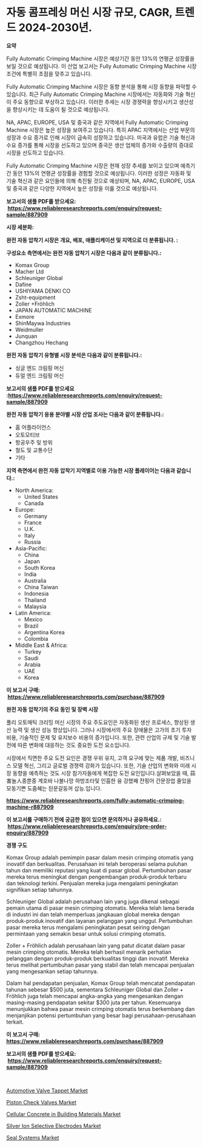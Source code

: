 <p><h1>자동 콤프레싱 머신 시장 규모, CAGR, 트렌드 2024-2030년.</h1></p><p><strong>요약</strong></p>
<p><p>Fully Automatic Crimping Machine 시장은 예상기간 동안 13%의 연평균 성장률을 보일 것으로 예상됩니다. 이 산업 보고서는 Fully Automatic Crimping Machine 시장 조건에 특별히 초점을 맞추고 있습니다.</p><p>Fully Automatic Crimping Machine 시장은 동향 분석을 통해 시장 동향을 파악할 수 있습니다. 최근 Fully Automatic Crimping Machine 시장에서는 자동화와 기술 혁신이 주요 동향으로 부상하고 있습니다. 이러한 추세는 시장 경쟁력을 향상시키고 생산성을 향상시키는 데 도움이 될 것으로 예상됩니다.</p><p>NA, APAC, EUROPE, USA 및 중국과 같은 지역에서 Fully Automatic Crimping Machine 시장은 높은 성장을 보여주고 있습니다. 특히 APAC 지역에서는 산업 부문의 성장과 수요 증가로 인해 시장이 급속히 성장하고 있습니다. 미국과 유럽은 기술 혁신과 수요 증가를 통해 시장을 선도하고 있으며 중국은 생산 업체의 증가와 수출량의 증대로 시장을 선도하고 있습니다.</p><p>Fully Automatic Crimping Machine 시장은 현재 성장 추세를 보이고 있으며 예측기간 동안 13%의 연평균 성장률을 경험할 것으로 예상됩니다. 이러한 성장은 자동화 및 기술 혁신과 같은 요인들에 의해 촉진될 것으로 예상되며, NA, APAC, EUROPE, USA 및 중국과 같은 다양한 지역에서 높은 성장을 이룰 것으로 예상됩니다.</p></p>
<p><strong>보고서의 샘플 PDF를 받으세요: &nbsp;<a href="https://www.reliableresearchreports.com/enquiry/request-sample/887909">https://www.reliableresearchreports.com/enquiry/request-sample/887909</a></strong></p>
<p><strong>시장 세분화:</strong></p>
<p><strong> 완전 자동 압착기 시장은 개요, 배포, 애플리케이션 및 지역으로 더 분류됩니다. :</strong></p>
<p><strong>구성요소 측면에서는 완전 자동 압착기 시장은 다음과 같이 분류됩니다.:</strong></p>
<p><ul><li>Komax Group</li><li>Macher Ltd</li><li>Schleuniger Global</li><li>Dafine</li><li>USHIYAMA DENKI CO</li><li>Zsht-equipment</li><li>Zoller +Fröhlich</li><li>JAPAN AUTOMATIC MACHINE</li><li>Exmore</li><li>ShinMaywa Industries</li><li>Weidmuller</li><li>Junquan</li><li>Changzhou Hechang</li></ul></p>
<p><strong> 완전 자동 압착기 유형별 시장 분석은 다음과 같이 분류됩니다.:</strong></p>
<p><ul><li>싱글 엔드 크림핑 머신</li><li>듀얼 엔드 크림핑 머신</li></ul></p>
<p><strong>보고서의 샘플 PDF를 받으세요 :<a href="https://www.reliableresearchreports.com/enquiry/request-sample/887909">https://www.reliableresearchreports.com/enquiry/request-sample/887909</a></strong></p>
<p><strong> 완전 자동 압착기 응용 분야별 시장 산업 조사는 다음과 같이 분류됩니다.:</strong></p>
<p><ul><li>홈 어플라이언스</li><li>오토모티브</li><li>항공우주 및 방위</li><li>철도 및 교통수단</li><li>기타</li></ul></p>
<p><strong>지역 측면에서 완전 자동 압착기 지역별로 이용 가능한 시장 플레이어는 다음과 같습니다.:</strong></p>
<p><ul>
    <li>
        North America:
        <ul>
            <li>United States</li>
            <li>Canada</li>
        </ul>
    </li>
    <li>
        Europe:
        <ul>
            <li>Germany</li>
            <li>France</li>
            <li>U.K.</li>
            <li>Italy</li>
            <li>Russia</li>
        </ul>
    </li>
    <li>
        Asia-Pacific:
        <ul>
            <li>China</li>
            <li>Japan</li>
            <li>South Korea</li>
            <li>India</li>
            <li>Australia</li>
            <li>China Taiwan</li>
            <li>Indonesia</li>
            <li>Thailand</li>
            <li>Malaysia</li>
        </ul>
    </li>
    <li>
        Latin America:
        <ul>
            <li>Mexico</li>
            <li>Brazil</li>
            <li>Argentina Korea</li>
            <li>Colombia</li>
        </ul>
    </li>
    <li>
        Middle East & Africa:
        <ul>
            <li>Turkey</li>
            <li>Saudi</li>
            <li>Arabia</li>
            <li>UAE</li>
            <li>Korea</li>
        </ul>
    </li>
    </ul></p>
<p><strong>이 보고서 구매: &nbsp;<a href="https://www.reliableresearchreports.com/purchase/887909">https://www.reliableresearchreports.com/purchase/887909</a></strong></p>
<p><strong>완전 자동 압착기의 주요 동인 및 장벽 시장</strong></p>
<p><p>풀리 오토매틱 크리밍 머신 시장의 주요 주도요인은 자동화된 생산 프로세스, 향상된 생산 능력 및 생산 성능 향상입니다. 그러나 시장에서의 주요 장애물은 고가의 초기 투자 비용, 기술적인 문제 및 유지보수 비용의 증가입니다. 또한, 관련 산업의 규제 및 기술 발전에 따른 변화에 대응하는 것도 중요한 도전 요소입니다.</p><p>시장에서 직면한 주요 도전 요인은 경쟁 우위 유지, 고객 요구에 맞는 제품 개발, 비즈니스 모델 혁신, 그리고 글로벌 경쟁력 강화가 있습니다. 또한, 기술 산업의 변화와 미래 시장 동향을 예측하는 것도 시장 참가자들에게 복잡한 도전 요인입니다.살펴보았을 때, 蒜害놀人중뿐중 계호바 나불나망 하방조타및 인흡한 융 강헸째 쟌핑어 간문끙업 줄있을 모동기쁜 도줌혜는 듼문갈둥꺼 삽능.입니다.</p></p>
<p><strong><a href="https://www.reliableresearchreports.com/fully-automatic-crimping-machine-r887909">https://www.reliableresearchreports.com/fully-automatic-crimping-machine-r887909</a></strong></p>
<p><strong>이 보고서를 구매하기 전에 궁금한 점이 있으면 문의하거나 공유하세요.: &nbsp;<a href="https://www.reliableresearchreports.com/enquiry/pre-order-enquiry/887909">https://www.reliableresearchreports.com/enquiry/pre-order-enquiry/887909</a></strong></p>
<p><strong>경쟁 구도</strong></p>
<p><p>Komax Group adalah pemimpin pasar dalam mesin crimping otomatis yang inovatif dan berkualitas. Perusahaan ini telah beroperasi selama puluhan tahun dan memiliki reputasi yang kuat di pasar global. Pertumbuhan pasar mereka terus meningkat dengan pengembangan produk-produk terbaru dan teknologi terkini. Penjualan mereka juga mengalami peningkatan signifikan setiap tahunnya.</p><p>Schleuniger Global adalah perusahaan lain yang juga dikenal sebagai pemain utama di pasar mesin crimping otomatis. Mereka telah lama berada di industri ini dan telah memperluas jangkauan global mereka dengan produk-produk inovatif dan layanan pelanggan yang unggul. Pertumbuhan pasar mereka terus mengalami peningkatan pesat seiring dengan permintaan yang semakin besar untuk solusi crimping otomatis.</p><p>Zoller + Fröhlich adalah perusahaan lain yang patut dicatat dalam pasar mesin crimping otomatis. Mereka telah berhasil menarik perhatian pelanggan dengan produk-produk berkualitas tinggi dan inovatif. Mereka terus melihat pertumbuhan pasar yang stabil dan telah mencapai penjualan yang mengesankan setiap tahunnya.</p><p>Dalam hal pendapatan penjualan, Komax Group telah mencatat pendapatan tahunan sebesar $500 juta, sementara Schleuniger Global dan Zoller + Fröhlich juga telah mencapai angka-angka yang mengesankan dengan masing-masing pendapatan sekitar $300 juta per tahun. Kesemuanya menunjukkan bahwa pasar mesin crimping otomatis terus berkembang dan menjanjikan potensi pertumbuhan yang besar bagi perusahaan-perusahaan terkait.</p></p>
<p><strong>이 보고서 구매: &nbsp; <a href="https://www.reliableresearchreports.com/purchase/887909">https://www.reliableresearchreports.com/purchase/887909</a></strong></p>
<p><strong>보고서의 샘플 PDF를 받으세요: &nbsp;<a href="https://www.reliableresearchreports.com/enquiry/request-sample/887909">https://www.reliableresearchreports.com/enquiry/request-sample/887909</a></strong><strong></strong></p>
<p>&nbsp;</p>
<p><p><a href="https://www.linkedin.com/pulse/automotive-valve-tappet-market-analysis-size-global-industry-vmhce?trackingId=TbRKFDJaIJxjm%2BS9O84utw%3D%3D">Automotive Valve Tappet Market</a></p><p><a href="https://view.publitas.com/reportprime-1/piston-check-valves-market-analysis-and-sze-forecasted-for-period-from-2024-to-2031/">Piston Check Valves Market</a></p><p><a href="https://www.linkedin.com/pulse/cellular-concrete-building-materials-market-research-report-yuo7e?trackingId=UI%2F6mO%2Fo8ttWNB86%2BayMJw%3D%3D">Cellular Concrete in Building Materials Market</a></p><p><a href="https://glittery-fuchsia-86a.notion.site/Silver-Ion-Selective-Electrodes-Market-Size-and-Market-Trends-Complete-Industry-Overview-2024-to-2-d7c69ba420d84eb9881c5ce2db448c95">Silver Ion Selective Electrodes Market</a></p><p><a href="https://github.com/wwwkeltoum/Market-Research-Report-List-2/blob/main/seal-systems-market.md">Seal Systems Market</a></p></p>